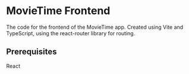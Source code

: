 # MovieTime Frontend

The code for the frontend of the MovieTime app. Created using Vite and TypeScript, using the react-router library for routing.

## Prerequisites

React
